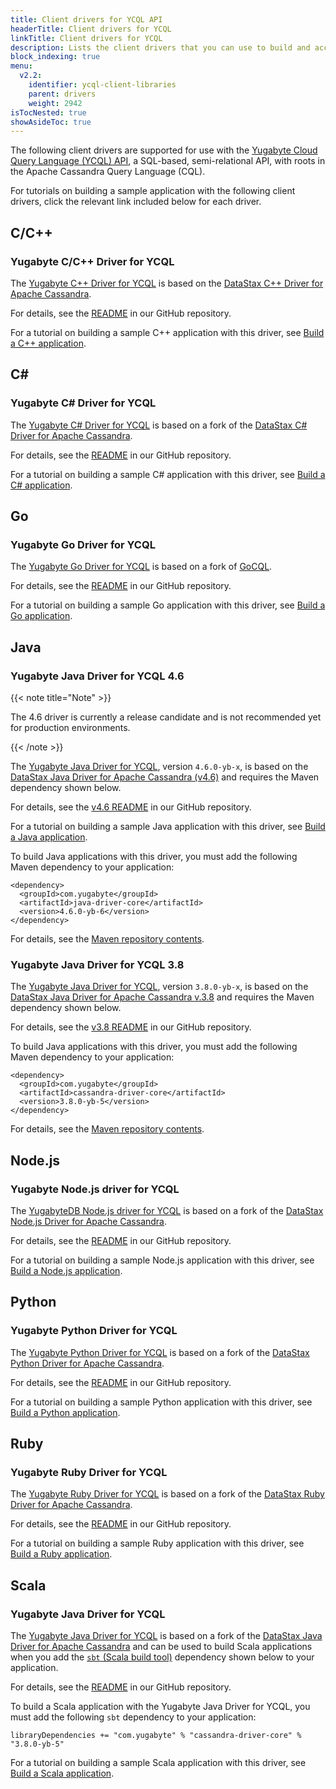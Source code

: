 ```yaml
---
title: Client drivers for YCQL API
headerTitle: Client drivers for YCQL
linkTitle: Client drivers for YCQL
description: Lists the client drivers that you can use to build and access YCQL applications. 
block_indexing: true
menu:
  v2.2:
    identifier: ycql-client-libraries
    parent: drivers
    weight: 2942
isTocNested: true
showAsideToc: true
---
```


The following client drivers are supported for use with the [Yugabyte Cloud Query Language (YCQL) API](../../../api/ycql/), a SQL-based, semi-relational API, with roots in the Apache Cassandra Query Language (CQL).

For tutorials on building a sample application with the following client drivers, click the relevant link included below for each driver.

## C/C++

### Yugabyte C/C++ Driver for YCQL

The [Yugabyte C++ Driver for YCQL](https://github.com/yugabyte/cassandra-cpp-driver) is based on the [DataStax C++ Driver for Apache Cassandra](https://github.com/datastax/cpp-driver).

For details, see the [README](https://github.com/yugabyte/cassandra-cpp-driver) in our GitHub repository.

For a tutorial on building a sample C++ application with this driver, see [Build a C++ application](../../../quick-start/build-apps/cpp/ycql/).

## C\#

### Yugabyte C# Driver for YCQL

The [Yugabyte C# Driver for YCQL](https://github.com/yugabyte/cassandra-csharp-driver) is based on a fork of the [DataStax C# Driver for Apache Cassandra](https://github.com/datastax/csharp-driver).

For details, see the [README](https://github.com/yugabyte/cassandra-csharp-driver) in our GitHub repository.

For a tutorial on building a sample C# application with this driver, see [Build a C# application](../../../quick-start/build-apps/csharp/ycql/).

## Go

### Yugabyte Go Driver for YCQL

The [Yugabyte Go Driver for YCQL](https://github.com/yugabyte/gocql) is based on a fork of [GoCQL](http://gocql.github.io/).

For details, see the [README](https://github.com/yugabyte/gocql/blob/master/README.md) in our GitHub repository.

For a tutorial on building a sample Go application with this driver, see [Build a Go application](../../../quick-start/build-apps/go/ycql/).

## Java

### Yugabyte Java Driver for YCQL 4.6

{{< note title="Note" >}}

The 4.6 driver is currently a release candidate and is not recommended yet for production environments.

{{< /note >}}

The [Yugabyte Java Driver for YCQL](https://github.com/yugabyte/cassandra-java-driver/tree/4.6.0-yb-x/manual/core), version `4.6.0-yb-x`, is based on the [DataStax Java Driver for Apache Cassandra (v4.6)](https://github.com/datastax/java-driver) and requires the Maven dependency shown below.

For details, see the [v4.6 README](https://github.com/yugabyte/cassandra-java-driver/blob/4.6.0-yb-x/README.md) in our GitHub repository.

For a tutorial on building a sample Java application with this driver, see [Build a Java application](../../../quick-start/build-apps/java/ycql/).

To build Java applications with this driver, you must add the following Maven dependency to your application:

```mvn
<dependency>
  <groupId>com.yugabyte</groupId>
  <artifactId>java-driver-core</artifactId>
  <version>4.6.0-yb-6</version>
</dependency>
```

For details, see the [Maven repository contents](https://mvnrepository.com/artifact/com.yugabyte/cassandra-driver-core/4.6.0-yb-6).

### Yugabyte Java Driver for YCQL 3.8

The [Yugabyte Java Driver for YCQL](https://github.com/yugabyte/cassandra-java-driver), version `3.8.0-yb-x`, is based on the [DataStax Java Driver for Apache Cassandra v.3.8](https://github.com/datastax/java-driver) and requires the Maven dependency shown below.

For details, see the [v3.8 README](https://github.com/yugabyte/cassandra-java-driver/blob/3.8.0-yb-x/README.md) in our GitHub repository.

To build Java applications with this driver, you must add the following Maven dependency to your application:

```mvn
<dependency>
  <groupId>com.yugabyte</groupId>
  <artifactId>cassandra-driver-core</artifactId>
  <version>3.8.0-yb-5</version>
</dependency>
```

For details, see the [Maven repository contents](https://mvnrepository.com/artifact/com.yugabyte/cassandra-driver-core/3.8.0-yb-5).

## Node.js

### Yugabyte Node.js driver for YCQL

The [YugabyteDB Node.js driver for YCQL](https://github.com/yugabyte/cassandra-nodejs-driver) is based on a fork of the [DataStax Node.js Driver for Apache Cassandra](https://github.com/datastax/nodejs-driver).

For details, see the [README](https://github.com/datastax/cpp-driver/blob/master/README.md) in our GitHub repository.

For a tutorial on building a sample Node.js application with this driver, see [Build a Node.js application](../../../quick-start/build-apps/nodejs/ycql/).

## Python

### Yugabyte Python Driver for YCQL

The [Yugabyte Python Driver for YCQL](https://github.com/yugabyte/cassandra-python-driver) is based on a fork of the [DataStax Python Driver for Apache Cassandra](https://github.com/datastax/python-driver).

For details, see the [README](https://github.com/yugabyte/cassandra-python-driver) in our GitHub repository.

For a tutorial on building a sample Python application with this driver, see [Build a Python application](../../../quick-start/build-apps/python/ycql/).

## Ruby

### Yugabyte Ruby Driver for YCQL

The [Yugabyte Ruby Driver for YCQL](https://github.com/yugabyte/cassandra-ruby-driver) is based on a fork of the [DataStax Ruby Driver for Apache Cassandra](https://github.com/datastax/ruby-driver).

For details, see the [README](https://github.com/yugabyte/cassandra-ruby-driver/blob/v3.2.3.x-yb/README.md) in our GitHub repository.

For a tutorial on building a sample Ruby application with this driver, see [Build a Ruby application](../../../quick-start/build-apps/ruby/ycql/).

## Scala

### Yugabyte Java Driver for YCQL

The [Yugabyte Java Driver for YCQL](https://github.com/yugabyte/cassandra-java-driver) is based on a fork of the [DataStax Java Driver for Apache Cassandra](https://github.com/datastax/java-driver) and can be used to build Scala applications when you add the [`sbt` (Scala build tool)](https://www.scala-sbt.org/1.x/docs/index.html) dependency shown below to your application.

For details, see the [README](https://github.com/yugabyte/cassandra-java-driver/blob/3.8.0-yb-x/README.md) in our GitHub repository.

To build a Scala application with the Yugabyte Java Driver for YCQL, you must add the following `sbt` dependency to your application:

```
libraryDependencies += "com.yugabyte" % "cassandra-driver-core" % "3.8.0-yb-5"
```

For a tutorial on building a sample Scala application with this driver, see [Build a Scala application](../../../quick-start/build-apps/scala/ycql/).
